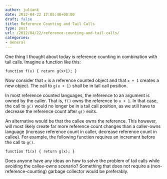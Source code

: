 ```yaml
---
author: juliank
date: 2012-04-22 17:05:40+00:00
draft: false
title: Reference Counting and Tail Calls
type: post
url: /2012/04/22/reference-counting-and-tail-calls/
categories:
- General
---
```


One thing I thought about today is reference counting in combination with tail calls. Imagine a function like this:


    
    
    function f(x) { return g(x+1); }
    



Now consider that `x` is a reference counted object and that `x + 1` creates a new object. The call to `g(x + 1)` shall be in tail call position.

In most reference counted languages, the reference to an argument is owned by the caller. That is, `f()` owns the reference to `x + 1`. In that case, the call to `g()` would no longer be in a tail call position, as we still have to decrease the reference count after `g()` exits.

An alternative would be that the callee owns the reference. This however, will most likely create far more reference count changes than a caller-owns language (increase reference count in caller, decrease reference count in callee). For example, the following function requires an increment before the call to `g()`.


    
    
    function f1(x) { return g(x); }
    



Does anyone have any ideas on how to solve the problem of tail calls while avoiding the callee-owns scenario? Something that does not require a (non-reference-counting) garbage collector would be preferably.
